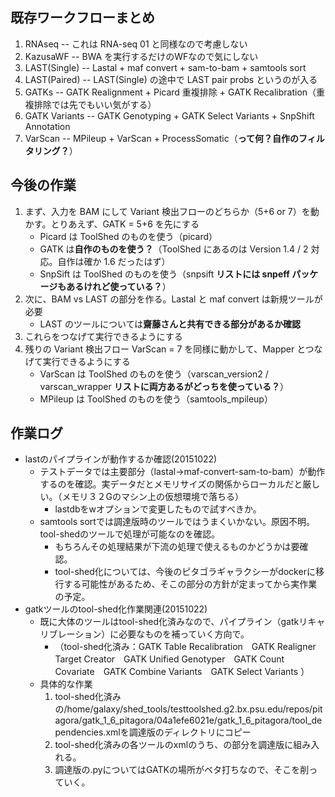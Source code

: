 
既存ワークフローまとめ
----------------------

1.  RNAseq -- これは RNA-seq 01 と同様なので考慮しない
2.  KazusaWF -- BWA を実行するだけのWFなので気にしない
3.  LAST(Single) -- Lastal + maf convert + sam-to-bam + samtools sort
4.  LAST(Paired) -- LAST(Single) の途中で LAST pair probs というのが入る
5.  GATKs -- GATK Realignment + Picard 重複排除 + GATK Recalibration（重複排除では先でもいい気がする）
6.  GATK Variants -- GATK Genotyping + GATK Select Variants + SnpShift Annotation
7.  VarScan -- MPileup + VarScan + ProcessSomatic（**って何？自作のフィルタリング？**）

今後の作業
----------

1.  まず、入力を BAM にして Variant 検出フローのどちらか（5+6 or 7）を動かす。とりあえず、GATK = 5+6 を先にする
    -   Picard は ToolShed のものを使う（picard）
    -   GATK は**自作のものを使う？**（ToolShed にあるのは Version 1.4 / 2 対応。自作は確か 1.6 だったはず）
    -   SnpSift は ToolShed のものを使う（snpsift **リストには snpeff パッケージもあるけれど使っている？**）
2.  次に、BAM vs LAST の部分を作る。Lastal と maf convert は新規ツールが必要
    -   LAST のツールについては**齋藤さんと共有できる部分があるか確認**
3.  これらをつなげて実行できるようにする
4.  残りの Variant 検出フロー VarScan = 7 を同様に動かして、Mapper とつなげて実行できるようにする
    -   VarScan は ToolShed のものを使う（varscan_version2 / varscan_wrapper **リストに両方あるがどっちを使っている？**）
    -   MPileup は ToolShed のものを使う（samtools_mpileup）

作業ログ
--------

-   lastのパイプラインが動作するか確認(20151022)
    -   テストデータでは主要部分（lastal→maf-convert-sam-to-bam）が動作するのを確認。実データだとメモリサイズの関係からローカルだと厳しい。（メモリ３２Gのマシン上の仮想環境で落ちる）
        -   lastdbをwオプションで変更したもので試すべきか。
    -   samtools sortでは調達版時のツールではうまくいかない。原因不明。tool-shedのツールで処理が可能なのを確認。
        -   もちろんその処理結果が下流の処理で使えるものかどうかは要確認。
        -   tool-shed化については、今後のピタゴラギャラクシーがdockerに移行する可能性があるため、そこの部分の方針が定まってから実作業の予定。
-   gatkツールのtool-shed化作業関連(20151022)
    -   既に大体のツールはtool-shed化済みなので、パイプライン（gatkリキャリブレーション）に必要なものを補っていく方向で。
        -   （tool-shed化済み：GATK Table Recalibration　GATK Realigner Target Creator　GATK Unified Genotyper　GATK Count Covariate　GATK Combine Variants　GATK Select Variants ）
    -   具体的な作業
        1.  tool-shed化済みの/home/galaxy/shed_tools/testtoolshed.g2.bx.psu.edu/repos/pitagora/gatk_1_6_pitagora/04a1efe6021e/gatk_1_6_pitagora/tool_dependencies.xmlを調達版のディレクトリにコピー
        2.  tool-shed化済みの各ツールのxmlのうち、<requirements></requirements>の部分を調達版に組み入れる。
        3.  調達版の.pyについてはGATKの場所がベタ打ちなので、そこを削っていく。
